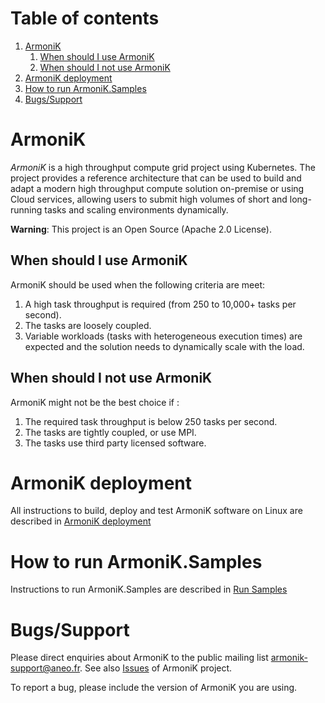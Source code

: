 # Table of contents

1. [ArmoniK](#armonik)
    1. [When should I use ArmoniK](#when-should-i-use-armonik)
    2. [When should I not use ArmoniK](#when-should-i-not-use-armonik)
2. [ArmoniK deployment](#armonik-deployment)
3. [How to run ArmoniK.Samples](#how-to-run-armonik.samples)
4. [Bugs/Support](#bugs-support)

# ArmoniK

<em>ArmoniK</em> is a high throughput compute grid project using Kubernetes. The project provides a reference
architecture that can be used to build and adapt a modern high throughput compute solution on-premise or using Cloud
services, allowing users to submit high volumes of short and long-running tasks and scaling environments dynamically.

**Warning**: This project is an Open Source (Apache 2.0 License).

## When should I use ArmoniK

ArmoniK should be used when the following criteria are meet:

1. A high task throughput is required (from 250 to 10,000+ tasks per second).
2. The tasks are loosely coupled.
3. Variable workloads (tasks with heterogeneous execution times) are expected and the solution needs to dynamically
   scale with the load.

## When should I not use ArmoniK

ArmoniK might not be the best choice if :

1. The required task throughput is below 250 tasks per second.
2. The tasks are tightly coupled, or use MPI.
3. The tasks use third party licensed software.

# ArmoniK deployment

All instructions to build, deploy and test ArmoniK software on Linux are described
in [ArmoniK deployment](./infrastructure/README.md)

# How to run ArmoniK.Samples

Instructions to run ArmoniK.Samples are described
in [Run Samples](https://github.com/aneoconsulting/ArmoniK.Samples/blob/main/README.md)

# Bugs/Support

Please direct enquiries about ArmoniK to the public mailing
list [armonik-support@aneo.fr](mailto:armonik-support@aneo.fr). See
also [Issues](https://github.com/aneoconsulting/ArmoniK/issues) of ArmoniK project.

To report a bug, please include the version of ArmoniK you are using.